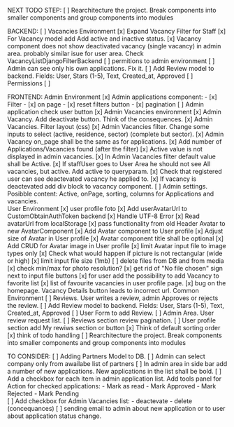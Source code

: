 NEXT TODO STEP:
    [ ] Rearchitecture the project. Break components into smaller components and group components into modules


BACKEND:
    [ ] Vacancies Environment
        [x] Expand Vacancy Filter for Staff
        [x] For Vacancy model add Add active and inactive status.
        [x] Vacancy component does not show deactivated vacancy (single vacancy) in admin area.
            probably similar isue for user area. Check VacancyListDjangoFilterBackend
    [ ] permitions to admin environment
    [ ] Admin can see only his own applications. Fix it.
    [ ] Add Review model to backend. Fields: User, Stars (1-5), Text, Created_at, Approved
    [ ] Permissions
        [ ]

    
    
    

FRONTEND:
    Admin Environment
        [x] Admin applications component:
            - [x]  Filter 
            - [x]  on page 
            - [x]  reset filters button 
            - [x]  pagination
        [ ] Admin application check user button
        [x] Admin Vacancies environment
            [x] Admin Vacancy. Add deactivate button. Think of the consequences.
            [x] Admin Vacancies. Filter layout (css) 
            [x] Admin Vacancies filter. Change some inputs to select (active, residence, sector) (complete but sector).
            [x] Admin Vacancy on_page shall be the same as for applications. 
            [x] Add number of Applications/Vacancies found (after the filter) 
            [x] Active value is not displayed in admin vacancies. 
            [x] In Admin Vacancies filter default value shall be Active. 
            [x] If staffUser goes to User Area he should not see All vacancies, but active. Add active to queryparam. 
            [x] Check that registered user can see deactevated vacancy he applied to. 
            [x] If vacancy is deactevated add div block to vacancy component.
        [ ] Admin settings. Posibble content: Active, onPage, sorting, columns for Applications and vacancies.      
    User Environment
        [x] user profile foto
            [x] Add userAvatarUrl to CustomObtainAuthToken backend
            [x] Handle UTF-8 Error
            [x] Read avatarUrl from localStorage
            [x] pass functionality from old Header Avatar to new AvatarComponent
            [x] Add Avatar component to User profile
            [x] Adjust size of Avatar in User profile
            [x] Avatar component title shall be optional
            [x] Add CRUD for Avatar image in User profile
            [x] limit Avatar input file to image types only
            [x] Check what would happen if picture is not rectangular (wide or high)
            [x] limit input file size (1mb)
            [ ] delete files from DB and from media
            [x] check min/max for photo resolution?
            [x] get rid of "No file chosen" sign next to input file buttons
        [x] for user add the possibility to add Vacancy to favorite list
        [x] list of favourite vacancies in user profile page.
        [x] bug on the homepage. Vacancy Details button leads to incorrect url.
    Common Environment
        [ ] Reviews. User writes a review, admin Approves or rejects the review.
            [ ] Add Review model to backend. Fields: User, Stars (1-5), Text, Created_at, Approved
            [ ] User Form to add Review.
            [ ] Admin Area. User review request list.
            [ ] Reviews section review pagination.
            [ ] User profile section add My rewiws section or button
        [x] Think of default sorting order
        [x] think of todo handling
        [ ] Rearchitecture the project. Break components into smaller components and group components into modules
            
    
    

    
    
    
TO CONSIDER:
    [ ] Adding Partners Model to DB.
        [ ] Admin can select company only from awailabe list of partners
    [ ] In admin area in side bar add a number of new applications. New applications in the list shall be bold.
    [ ] Add a checkbox for each item in admin application list. Add tools panel for Action for checked applications:
        - Mark as read
        - Mark Approved
        - Mark Rejected
        - Mark Pending    
    [ ] Add checkbox for Admin Vacancies list:
        - deactevate
        - delete (concequances)
    [ ] sending email to admin about new application or to user about application status change.
        



















